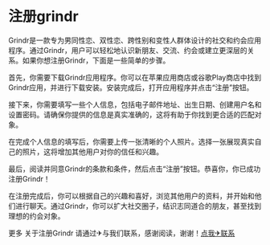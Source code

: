 # 注册grindr

Grindr是一款专为男同性恋、双性恋、跨性别和变性人群体设计的社交和约会应用程序。通过Grindr，用户可以轻松地认识新朋友、交流、约会或建立更深层的关系。如果你想注册Grindr，下面是一些简单的步骤。

首先，你需要下载Grindr应用程序。你可以在苹果应用商店或谷歌Play商店中找到Grindr应用，并进行下载安装。安装完成后，打开应用程序并点击“注册”按钮。

接下来，你需要填写一些个人信息，包括电子邮件地址、出生日期、创建用户名和设置密码。请确保你提供的信息是真实准确的，这将有助于你找到更合适的匹配对象。

在完成个人信息的填写后，你需要上传一张清晰的个人照片。选择一张展现真实自己的照片，这将增加其他用户对你的信任和兴趣。

最后，阅读并同意Grindr的条款和条件，然后点击“注册”按钮。恭喜你，你已成功注册Grindr！

在注册完成后，你可以根据自己的兴趣和喜好，浏览其他用户的资料，并开始和他们进行聊天。通过Grindr，你可以扩大社交圈子，结识志同道合的朋友，甚至找到理想的约会对象。

更多 关于注册Grindr 请通过✈与我们联系，感谢阅读，谢谢！[点我✈联系](https://abc.k02.cc)